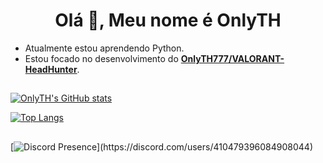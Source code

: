 <h1 align="center">Olá 👋, Meu nome é OnlyTH</h1>

- Atualmente estou aprendendo Python.
- Estou focado no desenvolvimento do **[OnlyTH777/VALORANT-HeadHunter](https://github.com/OnlyTH777/VALORANT-Headhunter)**.

##

[![OnlyTH's GitHub stats](https://github-readme-stats.vercel.app/api?username=OnlyTH777&show_icons=true&theme=tokyonight)](https://github.com/anuraghazra/github-readme-stats)

[![Top Langs](https://github-readme-stats.vercel.app/api/top-langs/?username=OnlyTH777&theme=tokyonight)](https://github.com/anuraghazra/github-readme-stats)

##
[![Discord Presence](https://lanyard.cnrad.dev/api/410479396084908044?bg=00000000&idleMessage=Provavelmente%20comendo%20ou%20dormindo...)](https://discord.com/users/410479396084908044)
